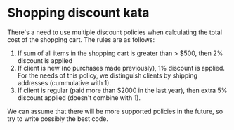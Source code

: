 # Shopping discount kata

There's a  need to use multiple discount policies when calculating the total cost of the shopping cart. The rules are as follows:

1. If sum of all items in the shopping cart is greater than > $500, then 2% discount is applied
2. If client is new (no purchases made previously), 1% discount is applied. For the needs of this policy, we distinguish clients by shipping addresses (cummulative with 1).
3. If client is regular (paid more than $2000 in the last year), then extra 5% discount applied (doesn't combine with 1).

We can assume that there will be more supported policies in the future, so try to write possibly the best code.